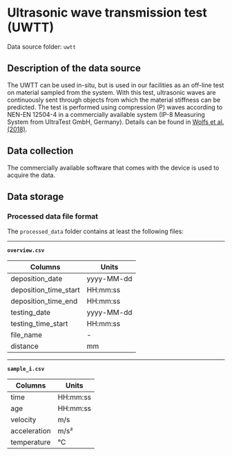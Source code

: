 # Ultrasonic wave transmission test (UWTT)

Data source folder: `uwtt`

## Description of the data source

The UWTT can be used in-situ, but is used in our facilities as an off-line test on material sampled from the system. With this test, ultrasonic waves are continuously sent through objects from which the material stiffness can be predicted. The test is performed using compression (P) waves according to NEN-EN 12504-4 in a commercially available system (IP-8 Measuring System from UltraTest GmbH, Germany). Details can be found in [Wolfs et al. (2018)](https://doi.org/10.1016/j.conbuildmat.2018.06.060).  

## Data collection

The commercially available software that comes with the device is used to acquire the data.

## Data storage

### Processed data file format

The `processed_data` folder contains at least the following files:

---

**`overview.csv`**

|Columns                        | Units      |
|-------------------------------|------------|
| deposition_date               | yyyy-MM-dd |
| deposition_time_start         | HH:mm:ss   |
| deposition_time_end           | HH:mm:ss   |
| testing_date                  | yyyy-MM-dd |
| testing_time_start            | HH:mm:ss   |
| file_name                     | -          |
| distance                      | mm         |

---

**`sample_i.csv`**

|Columns                        | Units      |
|-------------------------------|------------|
| time                          | HH:mm:ss   |
| age                           | HH:mm:ss   |
| velocity                      | m/s        |
| acceleration                  | m/s²       |
| temperature                   | °C         |
